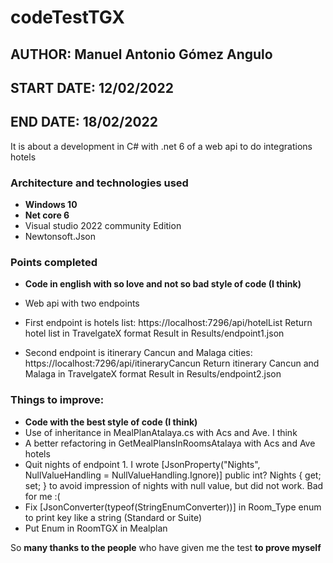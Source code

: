# codeTestTGX
## AUTHOR: Manuel Antonio Gómez Angulo
## START DATE: 12/02/2022
## END DATE: 18/02/2022

It is about a development in C# with .net 6 of a web api to do integrations hotels 

### Architecture and technologies used
* **Windows 10**
* **Net core 6**
* Visual studio 2022 community Edition
* Newtonsoft.Json

### Points completed
* **Code in english with so love and not so bad style of code (I think)**
* Web api with two endpoints
* First endpoint is hotels list: https://localhost:7296/api/hotelList
    Return hotel list in TravelgateX format
    Result in Results/endpoint1.json
    
* Second endpoint is itinerary Cancun and Malaga cities: https://localhost:7296/api/itineraryCancun
    Return itinerary Cancun and Malaga in TravelgateX format
    Result in Results/endpoint2.json
    
### Things to improve:
* **Code with the best style of code (I think)**
* Use of inheritance in MealPlanAtalaya.cs with Acs and Ave. I think
* A better refactoring in GetMealPlansInRoomsAtalaya with Acs and Ave hotels
* Quit nights of endpoint 1. I wrote
       [JsonProperty("Nights", NullValueHandling = NullValueHandling.Ignore)]
        public int? Nights {  get; set; }
    to avoid impression of nights with null value, but did not work. Bad for me :( 
* Fix [JsonConverter(typeof(StringEnumConverter))] in Room_Type enum to print key like a string (Standard or Suite)
* Put Enum in RoomTGX in Mealplan

So **many thanks to the people** who have given me the test **to prove myself**
